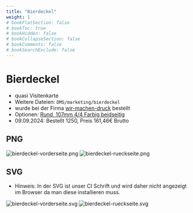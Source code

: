 ```yaml
---
title: "Bierdeckel"
weight: 1
# bookFlatSection: false
# bookToc: true
# bookHidden: false
# bookCollapseSection: false
# bookComments: false
# bookSearchExclude: false
---
```


# Bierdeckel

- quasi Visitenkarte
- Weitere Dateien: `DMS/marketing/bierdeckel`
- wurde bei der Firma [wir-machen-druck](https://www.wir-machen-druck.de/) bestellt
- Optionen: [Rund, 107mm 4/4 Farbig beidseitig](https://www.wir-machen-druck.de/bierdeckel-rund-d-107-mm-44farbig-beidseitig-bedruckt.html)
- 09.09.2024: Bestellt 1250, Preis 161,46€ Brutto

## PNG

![bierdeckel-vorderseite.png](/images/marketing/bierdeckel/bierdeckel-vorderseite.png)
![bierdeckel-rueckseite.png](/images/marketing/bierdeckel/bierdeckel-rueckseite.png)

## SVG

- Hinweis: In der SVG ist unser CI Schrift und wird daher nicht angezeigt im Browser da man diese installieren muss.

![bierdeckel-vorderseite.svg](/images/marketing/bierdeckel/bierdeckel-vorderseite.svg)
![bierdeckel-rueckseite.svg](/images/marketing/bierdeckel/bierdeckel-rueckseite.svg)
